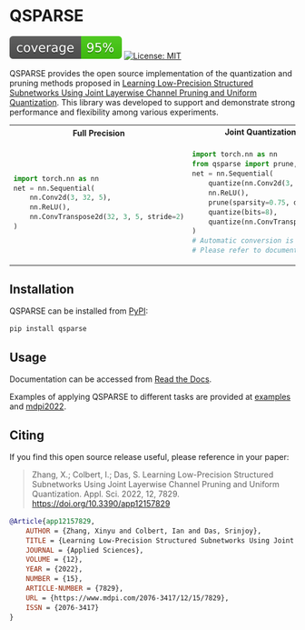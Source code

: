 # QSPARSE

![](docs/assets/coverage.svg)   [![License: MIT](https://img.shields.io/badge/License-MIT-yellow.svg)](LICENSE.txt)

QSPARSE provides the open source implementation of the quantization and pruning methods proposed in [Learning Low-Precision Structured Subnetworks Using Joint Layerwise Channel Pruning and Uniform Quantization](https://www.mdpi.com/2076-3417/12/15/7829). This library was developed to support and demonstrate strong performance and flexibility among various experiments.

<table>
<tr>
<th>Full Precision</th>
<th>Joint Quantization <sub style="font-size:8px">4bit</sub> and Channel Pruning <sub style="font-size:8px">75%</sub> </th>
</tr>
<tr>
<td >

```python
import torch.nn as nn
net = nn.Sequential(
    nn.Conv2d(3, 32, 5),
    nn.ReLU(),
    nn.ConvTranspose2d(32, 3, 5, stride=2)
)
```

</td>
<td>

```python
import torch.nn as nn
from qsparse import prune, quantize, convert
net = nn.Sequential(
    quantize(nn.Conv2d(3, 32, 5), bits=4), 
    nn.ReLU(),
    prune(sparsity=0.75, dimensions={1}), 
    quantize(bits=8),  
    quantize(nn.ConvTranspose2d(32, 3, 5, stride=2), bits=4)
)
# Automatic conversion is available via `convert`.
# Please refer to documentation for more details.
```

</td>
</tr>
</table>


## Installation

QSPARSE can be installed from [PyPI](https://pypi.org/project/qsparse):

```bash
pip install qsparse
```


## Usage

Documentation can be accessed from [Read the Docs](https://qsparse.readthedocs.io/en/latest/).

Examples of applying QSPARSE to different tasks are provided at [examples](https://github.com/mlzxy/qsparse/tree/main/examples) and [mdpi2022](https://github.com/mlzxy/mdpi2022).



## Citing

If you find this open source release useful, please reference in your paper:

> Zhang, X.; Colbert, I.; Das, S. Learning Low-Precision Structured Subnetworks Using Joint Layerwise Channel Pruning and Uniform Quantization. Appl. Sci. 2022, 12, 7829. https://doi.org/10.3390/app12157829

```bibtex
@Article{app12157829,
	AUTHOR = {Zhang, Xinyu and Colbert, Ian and Das, Srinjoy},
	TITLE = {Learning Low-Precision Structured Subnetworks Using Joint Layerwise Channel Pruning and Uniform Quantization},
	JOURNAL = {Applied Sciences},
	VOLUME = {12},
	YEAR = {2022},
	NUMBER = {15},
	ARTICLE-NUMBER = {7829},
	URL = {https://www.mdpi.com/2076-3417/12/15/7829},
	ISSN = {2076-3417}
}
```
